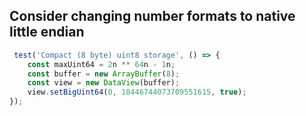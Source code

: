 ## Consider changing number formats to native little endian

```javascript
 test('Compact (8 byte) uint8 storage', () => {
    const maxUint64 = 2n ** 64n - 1n;
    const buffer = new ArrayBuffer(8);
    const view = new DataView(buffer);
    view.setBigUint64(0, 18446744073709551615, true);
});
```